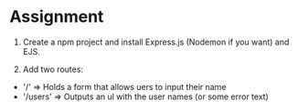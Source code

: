 # Assignment

1. Create a npm project and install Express.js (Nodemon if you want) and EJS.

2. Add two routes:

* '/' => Holds a form that allows uers to input their name
* '/users' => Outputs an ul with the user names (or some error text)
